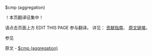  $cmp (aggregation)

 ！本页翻译征集中！

请点击页面上方 EDIT THIS PAGE 参与翻译。
详见：
[贡献指南]( https://github.com/JinMuInfo/MongoDB-Manual-zh/blob/master/CONTRIBUTING.md )、
[原文链接](  https://docs.mongodb.com/manual/reference/operator/aggregation/cmp/  )。

 参见

原文 - [$cmp (aggregation)]( https://docs.mongodb.com/manual/reference/operator/aggregation/cmp/ )

